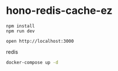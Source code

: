 # hono-redis-cache-ez

```
npm install
npm run dev
```

```
open http://localhost:3000
```


redis
```cmd
docker-compose up -d
```